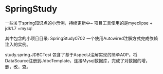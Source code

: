# SpringStudy
一些关于spring知识点的小示例，持续更新中~
项目工具使用的是myeclipse + jdk1.7 +mysql

其中包含的小项目目录:
SpringStudy0702
一个使用Autowired注解方式完成依赖注入的实例。

study.spring.JDBCTest
包含了基于AspectJ注解实现的简单AOP，将DataSource注册到JdbcTemplate，连接Mysql数据库，完成了对数据的增，删，改，查。
